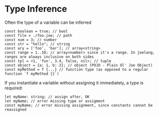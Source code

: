 # Type Inference

Often the type of a variable can be inferred

```
const boolean = true; // bool
const file = ./foo.joe; // path
const num = 3; // number
const str = "hello"; // string
const ary = ['foo', 'bar']; // array<string>
const range = 1..10; // array<number> since it's a range. In joelang, ranges are always inclusive on both sides
const tpl = <1, 'fun', 3.4, false, nil>; // tuple
const object = {a: 1, b: 2}; // object (POJO - Plain Ol' Joe Object)
const myMethod = f {...} // function type (as opposed to a regular function `f myMethod {}`)
```

If you instantiate a variable without assigning it immediately, a type is required:

```
let myName: string; // assign after, OK
let myName; // error missing type or assigment
const myName; // error missing assignment, since constants cannot be reassigned
```
